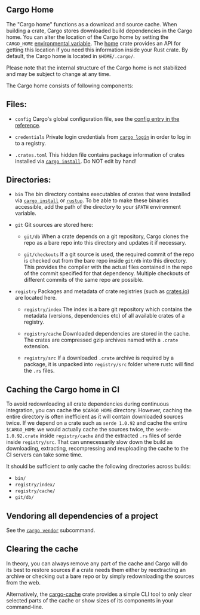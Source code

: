 ## Cargo Home

The "Cargo home" functions as a download and source cache.
When building a crate, Cargo stores downloaded build dependencies in the Cargo home.
You can alter the location of the Cargo home by setting the `CARGO_HOME` [environmental variable][env].
The [home](https://crates.io/crates/home) crate provides an API for getting this location if you need this information inside your Rust crate.
By default, the Cargo home is located in `$HOME/.cargo/`.

Please note that the internal structure of the Cargo home is not stabilized and may be subject to change at any time.

The Cargo home consists of following components:

## Files:

* `config`
	Cargo's global configuration file, see the [config entry in the reference][config].

* `credentials`
 	Private login credentials from [`cargo login`] in order to log in to a registry.

* `.crates.toml`
	This hidden file contains package information of crates installed via [`cargo install`]. Do NOT edit by hand!

## Directories:

* `bin`
The bin directory contains executables of crates that were installed via [`cargo install`] or [`rustup`](https://github.com/rust-lang/rustup.rs).
To be able to make these binaries accessible, add the path of the directory to your `$PATH` environment variable.

 *  `git`
	Git sources are stored here:

    * `git/db`
		When a crate depends on a git repository, Cargo clones the repo as a bare repo into this directory and updates it if necessary.

    * `git/checkouts`
		If a git source is used, the required commit of the repo is checked out from the bare repo inside `git/db` into this directory.
		This provides the compiler with the actual files contained in the repo of the commit specified for that dependency.
		Multiple checkouts of different commits of the same repo are possible.

* `registry`
	Packages and metadata of crate registries (such as [crates.io](https://crates.io/)) are located here.

  * `registry/index`
		The index is a bare git repository which contains the metadata (versions, dependencies etc) of all available crates of a registry.

  *  `registry/cache`
		Downloaded dependencies are stored in the cache. The crates are compressed gzip archives named with a `.crate` extension.

  * `registry/src`
		If a downloaded `.crate` archive is required by a package, it is unpacked into `registry/src` folder where rustc will find the `.rs` files.


## Caching the Cargo home in CI

To avoid redownloading all crate dependencies during continuous integration, you can cache the `$CARGO_HOME` directory.
However, caching the entire directory is often inefficient as it will contain downloaded sources twice.
If we depend on a crate such as `serde 1.0.92` and cache the entire `$CARGO_HOME` we would actually cache the sources twice, the `serde-1.0.92.crate` inside `registry/cache` and the extracted `.rs` files of serde inside `registry/src`.
That can unnecessarily slow down the build as downloading, extracting, recompressing and reuploading the cache to the CI servers can take some time.

It should be sufficient to only cache the following directories across builds:

* `bin/`
* `registry/index/`
* `registry/cache/`
* `git/db/`



## Vendoring all dependencies of a project

See the [`cargo vendor`] subcommand.



## Clearing the cache

In theory, you can always remove any part of the cache and Cargo will do its best to restore sources if a crate needs them either by reextracting an archive or checking out a bare repo or by simply redownloading the sources from the web.

Alternatively, the [cargo-cache](https://crates.io/crates/cargo-cache) crate provides a simple CLI tool to only clear selected parts of the cache or show sizes of its components in your command-line.

[`cargo install`]: ../commands/cargo-install.md
[`cargo login`]: ../commands/cargo-login.md
[`cargo vendor`]: ../commands/cargo-vendor.md
[config]: ../reference/config.md
[env]: ../reference/environment-variables.md
